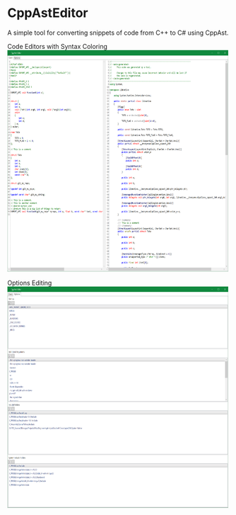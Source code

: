 # CppAstEditor
A simple tool for converting snippets of code from C++ to C# using CppAst.

Code Editors with Syntax Coloring
<img src="https://raw.githubusercontent.com/trmcnealy/CppAstEditor/master/ScreenShotCodeEditors.png" width="500px" height="500px">

Options Editing
<img src="https://raw.githubusercontent.com/trmcnealy/CppAstEditor/master/ScreenShotOptions.png" width="500px" height="500px">
